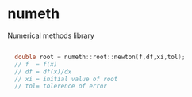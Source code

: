 # numeth
Numerical methods library


```cpp

  double root = numeth::root::newton(f,df,xi,tol); 
  // f  = f(x)
  // df = df(x)/dx
  // xi = initial value of root 
  // tol= tolerence of error
```
